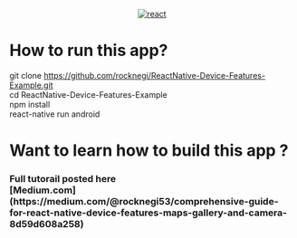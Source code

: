 <p align="center">
  <a href="https://medium.com/@rocknegi53/comprehensive-guide-for-react-native-device-features-maps-gallery-and-camera-8d59d608a258">
    <img alt="react" src="https://miro.medium.com/max/576/1*3t37qIQts6UZugNwsgnOZA.gif"/>
  </a>
</p>


# How to run this app?
git clone https://github.com/rocknegi/ReactNative-Device-Features-Example.git <br/>
cd ReactNative-Device-Features-Example<br/>
npm install <br/>
react-native run android <br/>

# Want to learn how to build this app ?

<h3>Full tutorail posted here <br/>
[Medium.com](https://medium.com/@rocknegi53/comprehensive-guide-for-react-native-device-features-maps-gallery-and-camera-8d59d608a258)
